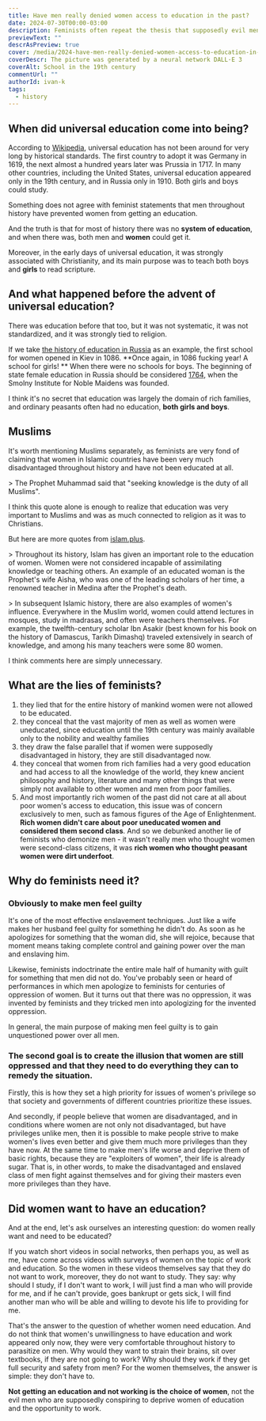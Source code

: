 ```yaml
---
title: Have men really denied women access to education in the past?
date: 2024-07-30T00:00-03:00
description: Feminists often repeat the thesis that supposedly evil men prevented women from accessing education, considered them stupid and purposely prevented them from developing. But is it true? Let's get to the bottom of it.
previewText: ""
descrAsPreview: true
cover: /media/2024-have-men-really-denied-women-access-to-education-in-the-past.avif
coverDescr: The picture was generated by a neural network DALL·E 3
coverAlt: School in the 19th century
commentUrl: ""
authorId: ivan-k
tags:
  - history
---
```

## When did universal education come into being?

According to [Wikipedia](https://ru.wikipedia.org/wiki/%D0%92%D1%81%D0%B5%D0%BE%D0%B1%D1%89%D0%B5%D0%B5_%D0%BE%D0%B1%D1%80%D0%B0%D0%B7%D0%BE%D0%B2%D0%B0%D0%BD%D0%B8%D0%B5), universal education has not been around for very long by historical standards. The first country to adopt it was Germany in 1619, the next almost a hundred years later was Prussia in 1717. In many other countries, including the United States, universal education appeared only in the 19th century, and in Russia only in 1910. Both girls and boys could study.

Something does not agree with feminist statements that men throughout history have prevented women from getting an education.

And the truth is that for most of history there was no **system of education**, and when there was, both men and **women** could get it.

Moreover, in the early days of universal education, it was strongly associated with Christianity, and its main purpose was to teach both boys and **girls** to read scripture.

## And what happened before the advent of universal education?

There was education before that too, but it was not systematic, it was not standardized, and it was strongly tied to religion.

If we take [the history of education in Russia](https://ru.wikipedia.org/wiki/%D0%9E%D0%B1%D1%80%D0%B0%D0%B7%D0%BE%D0%B2%D0%B0%D0%BD%D0%B8%D0%B5_%D0%B2_%D0%A0%D0%BE%D1%81%D1%81%D0%B8%D0%B8) as an example, the first school for women opened in Kiev in 1086. **Once again, in 1086 fucking year! A school for girls! ** When there were no schools for boys. The beginning of state female education in Russia should be considered [1764](https://ru.wikipedia.org/wiki/1764_год), when the Smolny Institute for Noble Maidens was founded.

I think it's no secret that education was largely the domain of rich families, and ordinary peasants often had no education, **both girls and boys**.

## Muslims ##

It's worth mentioning Muslims separately, as feminists are very fond of claiming that women in Islamic countries have been very much disadvantaged throughout history and have not been educated at all.

&gt; The Prophet Muhammad said that "seeking knowledge is the duty of all Muslims".

I think this quote alone is enough to realize that education was very important to Muslims and was as much connected to religion as it was to Christians.

But here are more quotes from [islam.plus](https://islam.plus/ru/civilizaciya/history/obrazovanie-v-islamskoi-istorii).

&gt; Throughout its history, Islam has given an important role to the education of women. Women were not considered incapable of assimilating knowledge or teaching others. An example of an educated woman is the Prophet's wife Aisha, who was one of the leading scholars of her time, a renowned teacher in Medina after the Prophet's death.

&gt; In subsequent Islamic history, there are also examples of women's influence. Everywhere in the Muslim world, women could attend lectures in mosques, study in madrasas, and often were teachers themselves. For example, the twelfth-century scholar Ibn Asakir (best known for his book on the history of Damascus, Tarikh Dimashq) traveled extensively in search of knowledge, and among his many teachers were some 80 women.

I think comments here are simply unnecessary.

## What are the lies of feminists? ##

1. they lied that for the entire history of mankind women were not allowed to be educated.
2. they conceal that the vast majority of men as well as women were uneducated, since education until the 19th century was mainly available only to the nobility and wealthy families
3. they draw the false parallel that if women were supposedly disadvantaged in history, they are still disadvantaged now.
4. they conceal that women from rich families had a very good education and had access to all the knowledge of the world, they knew ancient philosophy and history, literature and many other things that were simply not available to other women and men from poor families.
5. And most importantly rich women of the past did not care at all about poor women's access to education, this issue was of concern exclusively to men, such as famous figures of the Age of Enlightenment. **Rich women didn't care about poor uneducated women and considered them second class**. And so we debunked another lie of feminists who demonize men - it wasn't really men who thought women were second-class citizens, it was **rich women who thought peasant women were dirt underfoot**.

## Why do feminists need it?

### Obviously to make men feel guilty ###

It's one of the most effective enslavement techniques. Just like a wife makes her husband feel guilty for something he didn't do. As soon as he apologizes for something that the woman did, she will rejoice, because that moment means taking complete control and gaining power over the man and enslaving him.

Likewise, feminists indoctrinate the entire male half of humanity with guilt for something that men did not do. You've probably seen or heard of performances in which men apologize to feminists for centuries of oppression of women. But it turns out that there was no oppression, it was invented by feminists and they tricked men into apologizing for the invented oppression.

In general, the main purpose of making men feel guilty is to gain unquestioned power over all men.

### The second goal is to create the illusion that women are still oppressed and that they need to do everything they can to remedy the situation.

Firstly, this is how they set a high priority for issues of women's privilege so that society and governments of different countries prioritize these issues.

And secondly, if people believe that women are disadvantaged, and in conditions where women are not only not disadvantaged, but have privileges unlike men, then it is possible to make people strive to make women's lives even better and give them much more privileges than they have now. At the same time to make men's life worse and deprive them of basic rights, because they are "exploiters of women", their life is already sugar. That is, in other words, to make the disadvantaged and enslaved class of men fight against themselves and for giving their masters even more privileges than they have.

## Did women want to have an education?

And at the end, let's ask ourselves an interesting question: do women really want and need to be educated?

If you watch short videos in social networks, then perhaps you, as well as me, have come across videos with surveys of women on the topic of work and education. So the women in these videos themselves say that they do not want to work, moreover, they do not want to study. They say: why should I study, if I don't want to work, I will just find a man who will provide for me, and if he can't provide, goes bankrupt or gets sick, I will find another man who will be able and willing to devote his life to providing for me.

That's the answer to the question of whether women need education. And do not think that women's unwillingness to have education and work appeared only now, they were very comfortable throughout history to parasitize on men. Why would they want to strain their brains, sit over textbooks, if they are not going to work? Why should they work if they get full security and safety from men? For the women themselves, the answer is simple: they don't have to.

**Not getting an education and not working is the choice of women**, not the evil men who are supposedly conspiring to deprive women of education and the opportunity to work.
